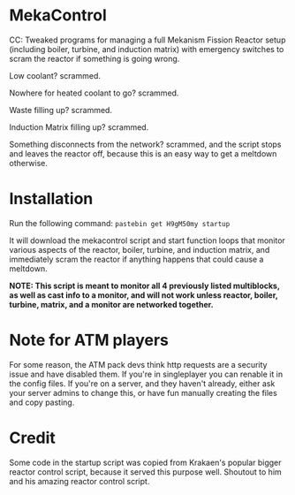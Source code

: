 # MekaControl
CC: Tweaked programs for managing a full Mekanism Fission Reactor setup (including boiler, turbine, and induction matrix) with emergency switches to scram the reactor if something is going wrong.

Low coolant? scrammed.

Nowhere for heated coolant to go? scrammed.

Waste filling up? scrammed.

Induction Matrix filling up? scrammed.

Something disconnects from the network? scrammed, and the script stops and leaves the reactor off, because this is an easy way to get a meltdown otherwise.

# Installation

Run the following command: `pastebin get H9gM50my startup`

It will download the mekacontrol script and start function loops that monitor various aspects of the reactor, boiler, turbine, and induction matrix, and immediately scram the reactor if anything happens that could cause a meltdown.

**NOTE: This script is meant to monitor all 4 previously listed multiblocks, as well as cast info to a monitor, and will not work unless reactor, boiler, turbine, matrix, and a monitor are networked together.**

# Note for ATM players
For some reason, the ATM pack devs think http requests are a security issue and have disabled them. If you're in singleplayer you can renable it in the config files. If you're on a server, and they haven't already, either ask your server admins to change this, or have fun manually creating the files and copy pasting.

# Credit
Some code in the startup script was copied from Krakaen's popular bigger reactor control script, because it served this purpose well. Shoutout to him and his amazing reactor control script.
